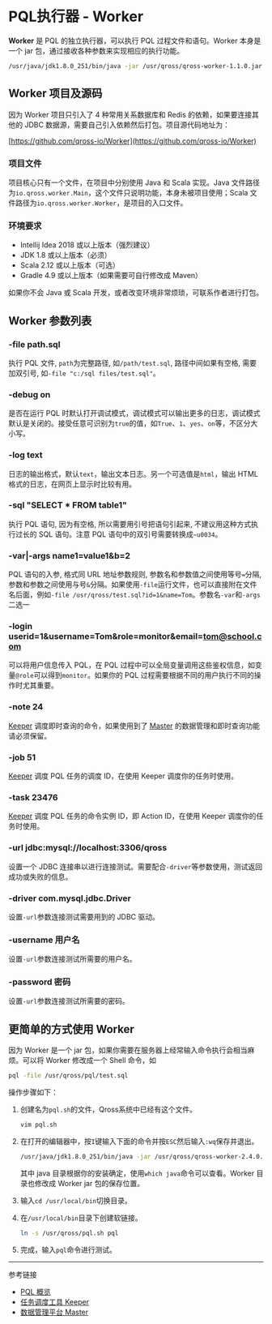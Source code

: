 # PQL执行器 - Worker 

**Worker** 是 PQL 的独立执行器，可以执行 PQL 过程文件和语句。Worker 本身是一个 jar 包，通过接收各种参数来实现相应的执行功能。

```sh
/usr/java/jdk1.8.0_251/bin/java -jar /usr/qross/qross-worker-1.1.0.jar -file /usr/qross/test.sql
```

## Worker 项目及源码

因为 Worker 项目只引入了 4 种常用关系数据库和 Redis 的依赖，如果要连接其他的 JDBC 数据源，需要自己引入依赖然后打包。项目源代码地址为：

[https://github.com/qross-io/Worker](https://github.com/qross-io/Worker)

### 项目文件

项目核心只有一个文件，在项目中分别使用 Java 和 Scala 实现。Java 文件路径为`io.qross.worker.Main`，这个文件只说明功能，本身未被项目使用；Scala 文件路径为`io.qross.worker.Worker`，是项目的入口文件。

### 环境要求

* Intellij Idea 2018 或以上版本（强烈建议）
* JDK 1.8 或以上版本（必须）
* Scala 2.12 或以上版本（可选）
* Gradle 4.9 或以上版本（如果需要可自行修改成 Maven）

如果你不会 Java 或 Scala 开发，或者改变环境非常烦琐，可联系作者进行打包。

## Worker 参数列表

### -file path.sql

执行 PQL 文件, `path`为完整路径, 如`/path/test.sql`, 路径中间如果有空格, 需要加双引号, 如`-file "c:/sql files/test.sql"`。

### -debug on

是否在运行 PQL 时默认打开调试模式，调试模式可以输出更多的日志，调试模式默认是关闭的。接受任意可识别为`true`的值，如`True`、`1`、`yes`、`on`等，不区分大小写。

### -log text 

日志的输出格式，默认`text`，输出文本日志。另一个可选值是`html`，输出 HTML 格式的日志，在网页上显示时比较有用。

### -sql "SELECT * FROM table1"

执行 PQL 语句, 因为有空格, 所以需要用引号把语句引起来, 不建议用这种方式执行过长的 SQL 语句。注意 PQL 语句中的双引号需要转换成`~u0034`。

### -var|-args name1=value1&b=2

PQL 语句的入参, 格式同 URL 地址参数规则, 参数名和参数值之间使用等号`=`分隔, 参数和参数之间使用与号`&`分隔。如果使用`-file`运行文件，也可以直接附在文件名后面，例如`-file /usr/qross/test.sql?id=1&name=Tom`。参数名`-var`和`-args`二选一
    
### -login userid=1&username=Tom&role=monitor&email=tom@school.com

可以将用户信息传入 PQL，在 PQL 过程中可以全局变量调用这些鉴权信息，如变量`@role`可以得到`monitor`。如果你的 PQL 过程需要根据不同的用户执行不同的操作时尤其重要。

### -note 24

[Keeper](/keeper/overview) 调度即时查询的命令，如果使用到了 [Master](/master/overview.md) 的数据管理和即时查询功能请必须保留。

### -job 51

[Keeper](/keeper/overview) 调度 PQL 任务的调度 ID，在使用 Keeper 调度你的任务时使用。

### -task 23476

[Keeper](/keeper/overview) 调度 PQL 任务的命令实例 ID，即 Action ID，在使用 Keeper 调度你的任务时使用。

### -url jdbc:mysql://localhost:3306/qross

设置一个 JDBC 连接串以进行连接测试。需要配合`-driver`等参数使用，测试返回成功或失败的信息。

### -driver com.mysql.jdbc.Driver

设置`-url`参数连接测试需要用到的 JDBC 驱动。

### -username 用户名

设置`-url`参数连接测试所需要的用户名。

### -password 密码

设置`-url`参数连接测试所需要的密码。

## 更简单的方式使用 Worker

因为 Worker 是一个 jar 包，如果你需要在服务器上经常输入命令执行会相当麻烦。可以将 Worker 修改成一个 Shell 命令，如

```sh
pql -file /usr/qross/pql/test.sql
```

操作步骤如下：

1. 创建名为`pql.sh`的文件，Qross系统中已经有这个文件。

    ```sh
    vim pql.sh
    ```

2. 在打开的编辑器中，按`I`键输入下面的命令并按`ESC`然后输入`:wq`保存并退出。

    ```sh
    /usr/java/jdk1.8.0_251/bin/java -jar /usr/qross/qross-worker-2.4.0.jar $*
    ```

    其中 java 目录根据你的安装确定，使用`which java`命令可以查看。Worker 目录也修改成 Worker jar 包的保存位置。

3. 输入`cd /usr/local/bin`切换目录。

4. 在`/usr/local/bin`目录下创建软链接。

    ```sh
    ln -s /usr/qross/pql.sh pql
    ```

5. 完成，输入`pql`命令进行测试。


---
参考链接

* [PQL 概览](/pql/overview.md)
* [任务调度工具 Keeper](/keeper/overview.md)
* [数据管理平台 Master](/master/overview.md)
